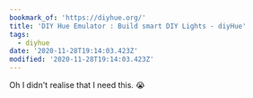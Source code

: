 ```yaml
---
bookmark_of: 'https://diyhue.org/'
title: 'DIY Hue Emulator : Build smart DIY Lights - diyHue'
tags:
  - diyhue
date: '2020-11-28T19:14:03.423Z'
modified: '2020-11-28T19:14:03.423Z'
---
```

Oh I didn't realise that I need this. 😭
      
